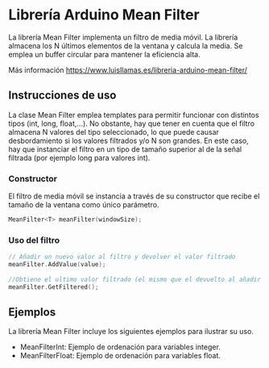 # Librería Arduino Mean Filter
La librería Mean Filter implementa un filtro de media móvil. La librería almacena los N últimos elementos de la ventana y calcula la media. Se emplea un buffer circular para mantener la eficiencia alta.

Más información https://www.luisllamas.es/libreria-arduino-mean-filter/

## Instrucciones de uso
La clase Mean Filter emplea templates para permitir funcionar con distintos tipos (int, long, float,…). No obstante, hay que tener en cuenta que el filtro almacena N valores del tipo seleccionado, lo que puede causar desbordamiento si los valores filtrados y/o N son grandes. En este caso, hay que instanciar el filtro en un tipo de tamaño superior al de la señal filtrada (por ejemplo long para valores int).

### Constructor
El filtro de media móvil se instancia a través de su constructor que recibe el tamaño de la ventana como único parámetro.
```c++
MeanFilter<T> meanFilter(windowSize);
```

### Uso del filtro
```c++
// Añadir un nuevo valor al filtro y devolver el valor filtrado
meanFilter.AddValue(value);
 
//Obtiene el ultimo valor filtrado (el mismo que el devuelto al añadir el valor al filtro)
meanFilter.GetFiltered();
```


## Ejemplos
La librería Mean Filter incluye los siguientes ejemplos para ilustrar su uso.
* MeanFilterInt: Ejemplo de ordenación para variables integer.
* MeanFilterFloat: Ejemplo de ordenación para variables float.
